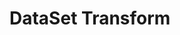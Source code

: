 <!--
index: 11
title: DataSet Transform
resource:
  jsFiles:
    - ${url.g2}
    - ${url.dataSet}
-->

# DataSet Transform